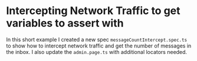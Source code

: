 # Intercepting Network Traffic to get variables to assert with

In this short example I created a new spec `messageCountIntercept.spec.ts` to show how to intercept network traffic and get the number of messages in the inbox. I also update the `admin.page.ts` with additional locators needed.
